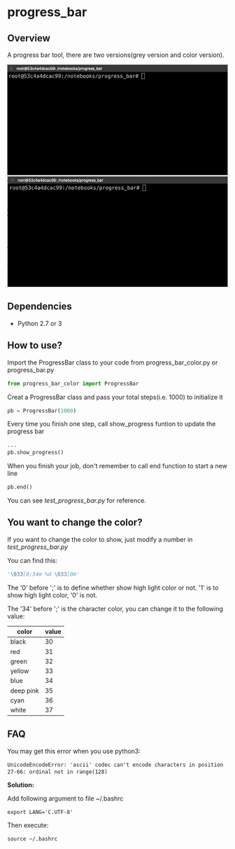 # progress_bar

## Overview

A progress bar tool, there are two versions(grey version and color version).

<img src='grey.gif'>

<img src='color.gif'>

## Dependencies

* Python 2.7 or 3

## How to use?

Import the ProgressBar class to your code from progress_bar_color.py or progress_bar.py

```python
from progress_bar_color import ProgressBar
```

Creat a ProgressBar class and pass your total steps(i.e. 1000) to initialize it

```python
pb = ProgressBar(1000)
```

Every time you finish one step, call show_progress funtion to update the progress bar

```python
...
pb.show_progress()
```

When you finish your job, don't remember to call end function to start a new line

```python
pb.end()
```

You can see *test_progress_bar.py* for reference.

## You want to change the color?

If you want to change the color to show, just modify a number in *test_progress_bar.py*

You can find this:

```python
'\033[0;34m %d \033[0m'
```

The '0' before ';' is to define whether show high light color or not. '1' is to show high light color, '0' is not.

The '34' before ';' is the character color, you can change it to the following value:

| color     | value |
| --------- | ----- |
| black     | 30    |
| red       | 31    |
| green     | 32    |
| yellow    | 33    |
| blue      | 34    |
| deep pink | 35    |
| cyan      | 36    |
| white     | 37    |



## FAQ

You may get this error when you use python3:

```
UnicodeEncodeError: 'ascii' codec can't encode characters in position 27-66: ordinal not in range(128)
```

**Solution:**

Add following argument to file ~/.bashrc

```shell
export LANG='C.UTF-8'
```

Then execute:

```shell
source ~/.bashrc
```

